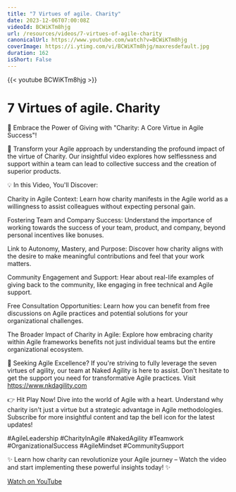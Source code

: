 ```yaml
---
title: "7 Virtues of agile. Charity"
date: 2023-12-06T07:00:08Z
videoId: BCWiKTm8hjg
url: /resources/videos/7-virtues-of-agile-charity
canonicalUrl: https://www.youtube.com/watch?v=BCWiKTm8hjg
coverImage: https://i.ytimg.com/vi/BCWiKTm8hjg/maxresdefault.jpg
duration: 162
isShort: False
---
```


{{< youtube BCWiKTm8hjg >}}

# 7 Virtues of agile. Charity

🌟 Embrace the Power of Giving with "Charity: A Core Virtue in Agile Success"!

🚀 Transform your Agile approach by understanding the profound impact of the virtue of Charity. Our insightful video explores how selflessness and support within a team can lead to collective success and the creation of superior products.

💡 In this Video, You'll Discover:

Charity in Agile Context: Learn how charity manifests in the Agile world as a willingness to assist colleagues without expecting personal gain.

Fostering Team and Company Success: Understand the importance of working towards the success of your team, product, and company, beyond personal incentives like bonuses.

Link to Autonomy, Mastery, and Purpose: Discover how charity aligns with the desire to make meaningful contributions and feel that your work matters.

Community Engagement and Support: Hear about real-life examples of giving back to the community, like engaging in free technical and Agile support.

Free Consultation Opportunities: Learn how you can benefit from free discussions on Agile practices and potential solutions for your organizational challenges.

The Broader Impact of Charity in Agile: Explore how embracing charity within Agile frameworks benefits not just individual teams but the entire organizational ecosystem.

🔗 Seeking Agile Excellence? If you're striving to fully leverage the seven virtues of agility, our team at Naked Agility is here to assist. Don't hesitate to get the support you need for transformative Agile practices. Visit https://www.nkdagility.com

👉 Hit Play Now! Dive into the world of Agile with a heart. Understand why charity isn't just a virtue but a strategic advantage in Agile methodologies. Subscribe for more insightful content and tap the bell icon for the latest updates!

#AgileLeadership #CharityInAgile #NakedAgility #Teamwork #OrganizationalSuccess #AgileMindset #CommunitySupport

✨ Learn how charity can revolutionize your Agile journey – Watch the video and start implementing these powerful insights today! ✨

[Watch on YouTube](https://www.youtube.com/watch?v=BCWiKTm8hjg)
